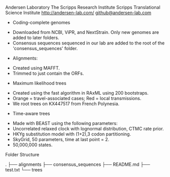 Andersen Laboratory
The Scripps Research Institute
Scripps Translational Science Institute
http://andersen-lab.com/
github@andersen-lab.com

* Coding-complete genomes
- Downloaded from NCBI, ViPR, and NextStrain. Only new genomes are added to later folders.
- Consensus sequences sequenced in our lab are added to the root of the 'consensus_sequences' folder.

* Alignments:
- Created using MAFFT.
- Trimmed to just contain the ORFs.

* Maximum likelihood trees
- Created using the fast algorithm in RAxML using 200 bootstraps.
- Orange = travel-associated cases; Red = local transmissions.
- We root trees on KX447517 from French Polynesia.

* Time-aware trees 
- Made with BEAST using the following parameters:
 - Uncorrelated relaxed clock with lognormal distribution, CTMC rate prior.
 - HKYg substitution model with (1+2),3 codon partitioning.
 - SkyGrid, 50 parameters, time at last point = 2.
 - 50,000,000 states.

Folder Structure

.
├── alignments
├── consensus_sequences
├── README.md
├── test.txt
└── trees